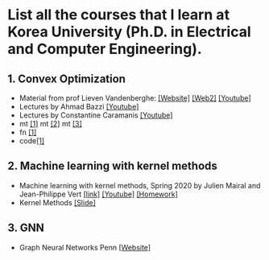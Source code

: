 
# List all the courses that I learn at Korea University (Ph.D. in Electrical and Computer Engineering).
## 1. Convex Optimization
- Material from prof Lieven Vandenberghe: [[Website]](http://www.seas.ucla.edu/~vandenbe/) [[Web2]](https://stanford.edu/class/ee364b/lectures/) [[Youtube]](https://www.youtube.com/watch?v=SsqlMPSX7tk&list=PL8WsPW41L6l7rviIGvIkY0-jn-tM3YSNi&index=3)
- Lectures by Ahmad Bazzi [[Youtube]](https://www.youtube.com/watch?v=SHJuGASZwlE&list=PL-DDW8QIRjNOVxrU2efygBw0xADVOgpmw)
- Lectures by Constantine Caramanis [[Youtube]](https://www.youtube.com/channel/UCSv1_NZITsPl-abaCWtRrJg)
- mt [[1]](https://www.cs.cmu.edu/~ggordon/10725-F12/hws/midterm_sol.pdf) mt [[2]](https://perso.crans.org/besson/publis/mva-2016/MVA_2015-16__Convex_Optimization_Final_Exam_help_notes__Lilian_Besson.2col.en.pdf) mt [[3]](https://sites.math.washington.edu/~burke/crs/408/samples/fe-Guide-W20-sol.pdf)
- fn [[1]](https://ocw.mit.edu/courses/electrical-engineering-and-computer-science/6-079-introduction-to-convex-optimization-fall-2009/exams/MIT6_079F09_final.pdf)
- code[[1]](http://web.cvxr.com/cvx/examples/cvxbook/Ch04_cvx_opt_probs/html/max_det_psd_completion.html?fbclid=IwAR1Cer6fWtiGJRX7H1-9hJZQXB8IKy6OtOJjD6u-iAMjRBze8VtxAX0Wjms)
## 2. Machine learning with kernel methods
- Machine learning with kernel methods, Spring 2020 by Julien Mairal and Jean-Philippe Vert [[link]](https://members.cbio.mines-paristech.fr/~jvert/svn/kernelcourse/course/2020mva/) [[Youtube]](https://www.youtube.com/watch?v=IzGS8uKc5E4&list=PLD93kGj6_EdrkNj27AZMecbRlQ1SMkp_o&index=3) [[Homework]](https://perso.crans.org/besson/publis/mva-2016/MVA_2015-16__Kernel_Methods__Homework__Besson_Clement_Zerbib.en.pdf)
- Kernel Methods [[Slide]](http://cs229.stanford.edu/summer2020/cs229-notes3.pdf)
## 3. GNN
- Graph Neural Networks Penn [[Website]](https://gnn.seas.upenn.edu/lectures/)
